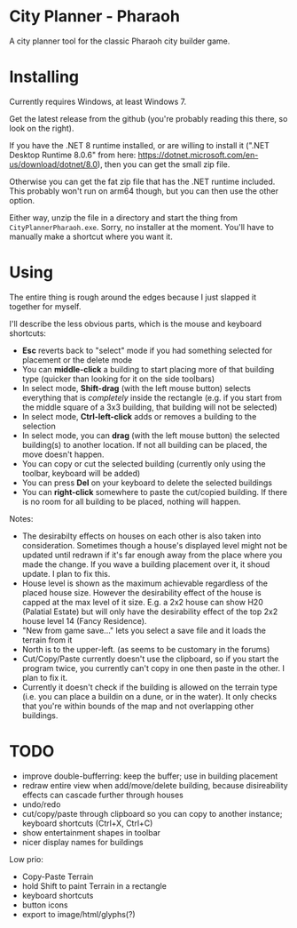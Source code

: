 # City Planner - Pharaoh

A city planner tool for the classic Pharaoh city builder game.

# Installing

Currently requires Windows, at least Windows 7.

Get the latest release from the github (you're probably reading this there, so look on the right).

If you have the .NET 8 runtime installed, or are willing to install it
(".NET Desktop Runtime 8.0.6" from here: https://dotnet.microsoft.com/en-us/download/dotnet/8.0),
then you can get the small zip file.

Otherwise you can get the fat zip file that has the .NET runtime included.
This probably won't run on arm64 though, but you can then use the other option.

Either way, unzip the file in a directory and start the thing from `CityPlannerPharaoh.exe`.
Sorry, no installer at the moment. You'll have to manually make a shortcut where you want it.

# Using

The entire thing is rough around the edges because I just slapped it together for myself.

I'll describe the less obvious parts, which is the mouse and keyboard shortcuts:

* **Esc** reverts back to "select" mode if you had something selected for placement or the delete mode
* You can **middle-click** a building to start placing more of that building type (quicker than looking for it on the side toolbars)
* In select mode, **Shift-drag** (with the left mouse button) selects everything that is *completely* inside the rectangle
  (e.g. if you start from the middle square of a 3x3 building, that building will not be selected)
* In select mode, **Ctrl-left-click** adds or removes a building to the selection
* In select mode, you can **drag** (with the left mouse button) the selected building(s) to another location. If not all building can be placed, the move doesn't happen.
* You can copy or cut the selected building (currently only using the toolbar, keyboard will be added)
* You can press **Del** on your keyboard to delete the selected buildings
* You can **right-click** somewhere to paste the cut/copied building. If there is no room for all building to be placed, nothing will happen.

Notes:

* The desirabilty effects on houses on each other is also taken into consideration.
  Sometimes though a house's displayed level might not be updated until redrawn if it's far enough away from the place where you made the change.
  If you wave a building placement over it, it shoud update. I plan to fix this.
* House level is shown as the maximum achievable regardless of the placed house size.
  However the desirability effect of the house is capped at the max level of it size.
  E.g. a 2x2 house can show H20 (Palatial Estate) but will only have the desirability effect of the top 2x2 house level 14 (Fancy Residence).
* "New from game save..." lets you select a save file and it loads the terrain from it
* North is to the upper-left. (as seems to be customary in the forums)
* Cut/Copy/Paste currently doesn't use the clipboard, so if you start the program twice, you currently can't copy in one then paste in the other. I plan to fix it.
* Currently it doesn't check if the building is allowed on the terrain type (i.e. you can place a buildin on a dune, or in the water). It only checks that you're within bounds of the map and not overlapping other buildings.

# TODO

- improve double-bufferring: keep the buffer; use in building placement
- redraw entire view when add/move/delete building, because disireability effects can cascade further through houses
- undo/redo
- cut/copy/paste through clipboard so you can copy to another instance; keyboard shortcuts (Ctrl+X, Ctrl+C)
- show entertainment shapes in toolbar
- nicer display names for buildings

Low prio:

- Copy-Paste Terrain
- hold Shift to paint Terrain in a rectangle
- keyboard shortcuts
- button icons
- export to image/html/glyphs(?)
